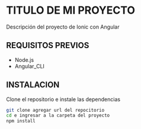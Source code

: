 # TITULO DE MI PROYECTO
Descripción del proyecto de Ionic con Angular

## REQUISITOS PREVIOS 
- Node.js
- Angular_CLI

## INSTALACION

Clone el repositorio e instale las dependencias

````bash
git clone agregar url del repocitorio
cd e ingresar a la carpeta del proyecto
npm install
